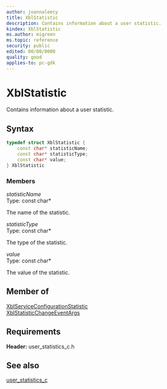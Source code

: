 ```yaml
---
author: joannaleecy
title: XblStatistic
description: Contains information about a user statistic.
kindex: XblStatistic
ms.author: migreen
ms.topic: reference
security: public
edited: 00/00/0000
quality: good
applies-to: pc-gdk
---
```


# XblStatistic  

Contains information about a user statistic.  

## Syntax  
  
```cpp
typedef struct XblStatistic {  
    const char* statisticName;  
    const char* statisticType;  
    const char* value;  
} XblStatistic  
```
  
### Members  
  
*statisticName*  
Type: const char*  
  
The name of the statistic.
  
*statisticType*  
Type: const char*  
  
The type of the statistic.
  
*value*  
Type: const char*  
  
The value of the statistic.
  
## Member of
  
[XblServiceConfigurationStatistic](xblserviceconfigurationstatistic.md)  
[XblStatisticChangeEventArgs](xblstatisticchangeeventargs.md)
  
## Requirements  
  
**Header:** user_statistics_c.h
  
## See also  
[user_statistics_c](../user_statistics_c_members.md)  
  
  